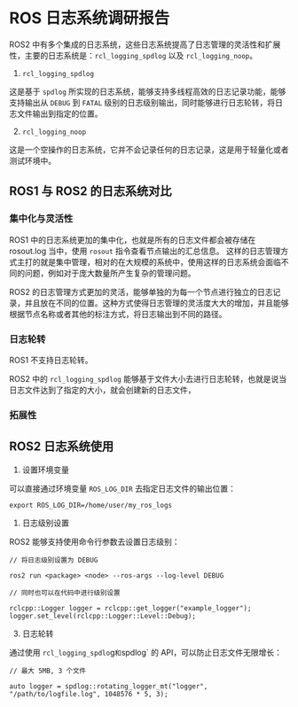 # ROS 日志系统调研报告

ROS2 中有多个集成的日志系统，这些日志系统提高了日志管理的灵活性和扩展性，主要的日志系统是：`rcl_logging_spdlog` 以及 `rcl_logging_noop`。

1. `rcl_logging_spdlog`

这是基于 `spdlog` 所实现的日志系统，能够支持多线程高效的日志记录功能，能够支持输出从 `DEBUG` 到 `FATAL` 级别的日志级别输出，同时能够进行日志轮转，将日志文件输出到指定的位置。

2. `rcl_logging_noop`

这是一个空操作的日志系统，它并不会记录任何的日志记录，这是用于轻量化或者测试环境中。

## ROS1 与 ROS2 的日志系统对比

### 集中化与灵活性

ROS1 中的日志系统更加的集中化，也就是所有的日志文件都会被存储在 rosout.log 当中，使用 `rosout` 指令查看节点输出的汇总信息。
这样的日志管理方式主打的就是集中管理，相对的在大规模的系统中，使用这样的日志系统会面临不同的问题，例如对于庞大数量所产生复杂的管理问题。

ROS2 的日志管理方式更加的灵活，能够单独的为每一个节点进行独立的日志记录，并且放在不同的位置。这种方式使得日志管理的灵活度大大的增加，并且能够根据节点名称或者其他的标注方式，将日志输出到不同的路径。

### 日志轮转

ROS1 不支持日志轮转。

ROS2 中的 `rcl_logging_spdlog` 能够基于文件大小去进行日志轮转，也就是说当日志文件达到了指定的大小，就会创建新的日志文件， 

### 拓展性

## ROS2 日志系统使用

1. 设置环境变量

可以直接通过环境变量 `ROS_LOG_DIR` 去指定日志文件的输出位置：

```
export ROS_LOG_DIR=/home/user/my_ros_logs
```

1. 日志级别设置

ROS2 能够支持使用命令行参数去设置日志级别：

```
// 将日志级别设置为 DEBUG

ros2 run <package> <node> --ros-args --log-level DEBUG
```

```
// 同时也可以在代码中进行级别设置

rclcpp::Logger logger = rclcpp::get_logger("example_logger");
logger.set_level(rclcpp::Logger::Level::Debug);
```

3. 日志轮转

通过使用 `rcl_logging_spdlo`g` 和 `spdlog` 的 API，可以防止日志文件无限增长：

```
// 最大 5MB, 3 个文件

auto logger = spdlog::rotating_logger_mt("logger", "/path/to/logfile.log", 1048576 * 5, 3);  
```